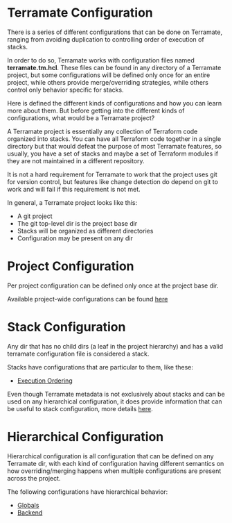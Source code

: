 # Terramate Configuration

There is a series of different configurations that can be done
on Terramate, ranging from avoiding duplication to controlling
order of execution of stacks.

In order to do so, Terramate works with configuration files named
**terramate.tm.hcl**. These files can be found in any directory
of a Terramate project, but some configurations will be defined
only once for an entire project, while others provide merge/overriding
strategies, while others control only behavior specific for
stacks.

Here is defined the different kinds of configurations and
how you can learn more about them. But before getting into the different
kinds of configurations, what would be a Terramate project?

A Terramate project is essentially any collection of Terraform code
organized into stacks. You can have all Terraform code together in a single
directory but that would defeat the purpose of most Terramate features, so
usually, you have a set of stacks and maybe a set of Terraform modules if they
are not maintained in a different repository.

It is not a hard requirement for Terramate to work that the project uses git 
for version control, but features like change detection do depend on git to
work and will fail if this requirement is not met.

In general, a Terramate project looks like this:

* A git project
* The git top-level dir is the project base dir
* Stacks will be organized as different directories
* Configuration may be present on any dir

# Project Configuration

Per project configuration can be defined only once at the project base dir.

Available project-wide configurations can be found [here](project-config.md)

# Stack Configuration

Any dir that has no child dirs (a leaf in the project hierarchy) and
has a valid terramate configuration file is considered a stack.

Stacks have configurations that are particular to them, like these:

* [Execution Ordering](execution-order.md)

Even though Terramate metadata is not exclusively about stacks and can be
used on any hierarchical configuration, it does provide information that can
be useful to stack configuration, more details [here](metadata.md).

# Hierarchical Configuration

Hierarchical configuration is all configuration that can be defined on
any Terramate dir, with each kind of configuration having different semantics
on how overriding/merging happens when multiple configurations are
present across the project.

The following configurations have hierarchical behavior:

* [Globals](globals.md)
* [Backend](backend-config.md)
